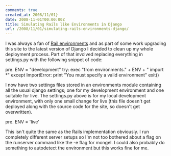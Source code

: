 ```yaml
---
comments: true
created_at: 2008/11/01}
date: 2008-11-01T00:00:00Z
title: Simulating Rails like Environments in Django
url: /2008/11/01/simulating-rails-environments-django/
---
```


I was always a fan of [Rail environments](http://wiki.rubyonrails.org/rails/pages/Environments) and as part of some work upgrading this site to the latest version of Django I decided to clean up my whole deployment process. Part of that involved replacing everything in settings.py with the following snippet of code:

pre. ENV = "development"
try:
exec "from environments." + ENV + " import \*"
except ImportError:
print "You must specify a valid environment"
exit()

I now have two settings files stored in an environments module containing all the usual django settings; one for my development environment and one suitable for live. The settings.py above is for my local development environment, with only one small change for live (this file doesn't get deployed along with the source code for the site, so doesn't get overwritten).

pre. ENV = 'live'

This isn't quite the same as the Rails implementation obviously. I run completely different server setups so I'm not too bothered about a flag on the runserver command like the -e flag for mongel. I could also probably do something to autodetect the environment but this works fine for me.
